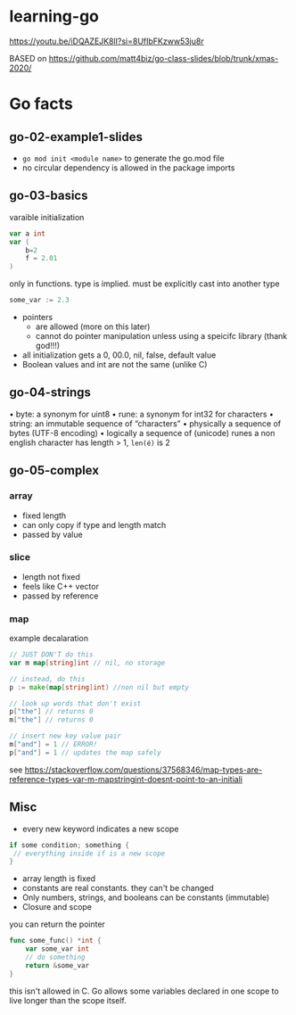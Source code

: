 # learning-go

https://youtu.be/iDQAZEJK8lI?si=8UfIbFKzww53ju8r

BASED on https://github.com/matt4biz/go-class-slides/blob/trunk/xmas-2020/

# Go facts 
## go-02-example1-slides
- `go mod init <module name>` to generate the go.mod file
- no circular dependency is allowed in the package imports

## go-03-basics
varaible initialization
```go
var a int
var ( 
    b=2
    f = 2.01 
)
```

only in functions. type is implied. must be explicitly cast into another type
```go
some_var := 2.3
```

- pointers
    - are allowed (more on this later)
    - cannot do pointer manipulation unless using a speicifc library (thank god!!!)
- all initialization gets a 0, 00.0, nil, false, default value
- Boolean values and int are not the same (unlike C)

## go-04-strings
• byte: a synonym for uint8
• rune: a synonym for int32 for characters
• string: an immutable sequence of “characters” 
• physically a sequence of bytes (UTF-8 encoding) 
• logically a sequence of (unicode) runes
a non english character has length > 1, `len(é)` is 2

## go-05-complex
### array
- fixed length
- can only copy if type and length match 
- passed by value
### slice
- length not fixed
- feels like C++ vector
- passed by reference
### map
example decalaration
```go
// JUST DON'T do this
var m map[string]int // nil, no storage

// instead, do this
p := make(map[string]int) //non nil but empty

// look up words that don't exist
p["the"] // returns 0
m["the"] // returns 0

// insert new key value pair
m["and"] = 1 // ERROR!
p["and"] = 1 // updates the map safely

```
see https://stackoverflow.com/questions/37568346/map-types-are-reference-types-var-m-mapstringint-doesnt-point-to-an-initiali


## Misc
- every new keyword indicates a new scope
```go
if some condition; something {
 // everything inside if is a new scope
}
```
- array length is fixed
- constants are real constants. they can't be changed
- Only numbers, strings, and booleans can be constants (immutable)
- Closure and scope 

you can return the pointer
```go
func some_func() *int {
    var some_var int
    // do something
    return &some_var
}
```
this isn't allowed in C. Go allows some variables declared in one scope to live longer than the scope itself.
